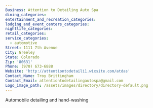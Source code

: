 ```yaml
---
Business: Attention to Detailing Auto Spa
dining_categories:
entertainment_and_recreation_categories:
lodging_and_event_centers_categories:
nightlife_categories:
retail_categories:
service_categories:
  - automotive
Street: 1111 7th Avenue
City: Greeley
State: Colorado
Zip: '80631'
Phone: (970) 673-6888
Website: 'http://attentiontodetaili1.wixsite.com/atdas'
Contact_Name: Troy Brittingham
Contact_Email: attentiontodetailingautospa@gmail.com
Logo_image_path: /assets/images/directory/directory-default.png
---
```



Automobile detailing and hand-washing